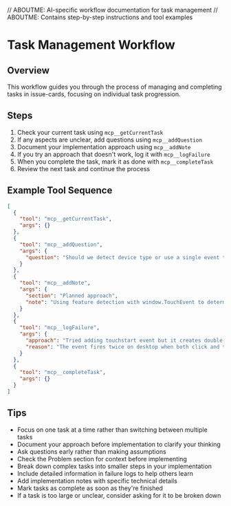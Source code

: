 // ABOUTME: AI-specific workflow documentation for task management
// ABOUTME: Contains step-by-step instructions and tool examples

# Task Management Workflow

## Overview
This workflow guides you through the process of managing and completing tasks in issue-cards, focusing on individual task progression.

## Steps
1. Check your current task using `mcp__getCurrentTask`
2. If any aspects are unclear, add questions using `mcp__addQuestion`
3. Document your implementation approach using `mcp__addNote`
4. If you try an approach that doesn't work, log it with `mcp__logFailure`
5. When you complete the task, mark it as done with `mcp__completeTask`
6. Review the next task and continue the process

## Example Tool Sequence
```json
[
  { 
    "tool": "mcp__getCurrentTask",
    "args": {}
  },
  {
    "tool": "mcp__addQuestion",
    "args": { 
      "question": "Should we detect device type or use a single event type for all devices?"
    }
  },
  {
    "tool": "mcp__addNote",
    "args": {
      "section": "Planned approach",
      "note": "Using feature detection with window.TouchEvent to determine if touch events should be used"
    }
  },
  {
    "tool": "mcp__logFailure",
    "args": {
      "approach": "Tried adding touchstart event but it creates double-trigger on desktop",
      "reason": "The event fires twice on desktop when both click and touchstart are active"
    }
  },
  {
    "tool": "mcp__completeTask",
    "args": {}
  }
]
```

## Tips
- Focus on one task at a time rather than switching between multiple tasks
- Document your approach before implementation to clarify your thinking
- Ask questions early rather than making assumptions
- Check the Problem section for context before implementing
- Break down complex tasks into smaller steps in your implementation
- Include detailed information in failure logs to help others learn
- Add implementation notes with specific technical details
- Mark tasks as complete as soon as they're finished
- If a task is too large or unclear, consider asking for it to be broken down